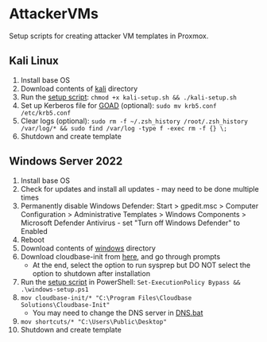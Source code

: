 # AttackerVMs
Setup scripts for creating attacker VM templates in Proxmox.

## Kali Linux
1. Install base OS
2. Download contents of [kali](kali/) directory
3. Run the [setup script](kali/kali-setup.sh): `chmod +x kali-setup.sh && ./kali-setup.sh`
4. Set up Kerberos file for [GOAD](https://orange-cyberdefense.github.io/GOAD/) (optional): `sudo mv krb5.conf /etc/krb5.conf`
5. Clear logs (optional): `sudo rm -f ~/.zsh_history /root/.zsh_history /var/log/* && sudo find /var/log -type f -exec rm -f {} \;`
6. Shutdown and create template

## Windows Server 2022
1. Install base OS
2. Check for updates and install all updates - may need to be done multiple times
3. Permanently disable Windows Defender: Start > gpedit.msc > Computer Configuration > Administrative Templates > Windows Components > Microsoft Defender Antivirus - set "Turn off Windows Defender" to Enabled
4. Reboot
5. Download contents of [windows](windows/) directory
6. Download cloudbase-init from [here](https://cloudbase.it/downloads/CloudbaseInitSetup_x64.msi), and go through prompts
   - At the end, select the option to run sysprep but DO NOT select the option to shutdown after installation
7. Run the [setup script](windows/windows-setup.ps1) in PowerShell: `Set-ExecutionPolicy Bypass && .\windows-setup.ps1`
8. `mov cloudbase-init/* "C:\Program Files\Cloudbase Solutions\Cloudbase-Init"`
   - You may need to change the DNS server in [DNS.bat](windows/cloudbase-init/LocalScripts/DNS.bat)
10. `mov shortcuts/* "C:\Users\Public\Desktop"`
11. Shutdown and create template
